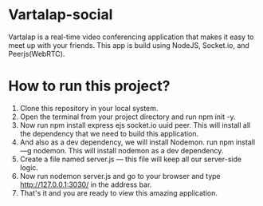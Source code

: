 # Vartalap-social
Vartalap is a real-time video conferencing application that makes it easy to meet up with your friends.
This app is build using NodeJS, Socket.io, and Peerjs(WebRTC).

# How to run this project?
1. Clone this repository in your local system.
2. Open the terminal from your project directory and run npm init -y.
3. Now run npm install express ejs socket.io uuid peer. This will install all the dependency that we need to build this application.
4. And also as a dev dependency, we will install Nodemon. run npm install —g nodemon. This will install nodemon as a dev dependency.
5. Create a file named server.js — this file will keep all our server-side logic.
6. Now run nodemon server.js and go to your browser and type http://127.0.0.1:3030/ in the address bar.
7. That's it and you are ready to view this amazing application.
